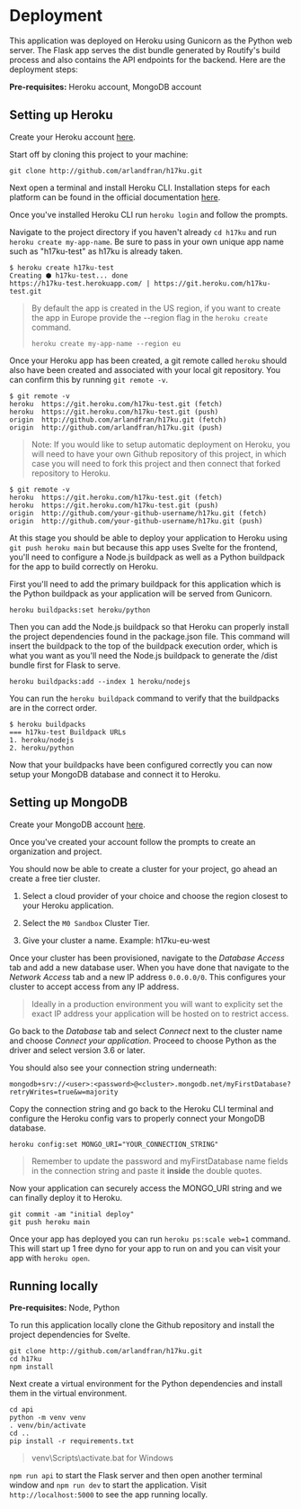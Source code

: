 # Deployment

This application was deployed on Heroku using Gunicorn as the Python web server. The Flask app serves the dist bundle generated by Routify's build process and also contains the API endpoints for the backend. Here are the deployment steps:

**Pre-requisites:** Heroku account, MongoDB account

## Setting up Heroku

Create your Heroku account [here](https://signup.heroku.com/login).

Start off by cloning this project to your machine:

```Shell
git clone http://github.com/arlandfran/h17ku.git
```

Next open a terminal and install Heroku CLI. Installation steps for each platform can be found in the official documentation [here](https://devcenter.heroku.com/articles/heroku-cli).

Once you've installed Heroku CLI run `heroku login` and follow the prompts.

Navigate to the project directory if you haven't already `cd h17ku` and run `heroku create my-app-name`. Be sure to pass in your own unique app name such as "h17ku-test" as h17ku is already taken.

```Shell
$ heroku create h17ku-test
Creating ⬢ h17ku-test... done
https://h17ku-test.herokuapp.com/ | https://git.heroku.com/h17ku-test.git
```

> By default the app is created in the US region, if you want to create the app in Europe provide the --region flag in the `heroku create` command.
>
> ```Shell
> heroku create my-app-name --region eu
> ```

Once your Heroku app has been created, a git remote called `heroku` should also have been created and associated with your local git repository. You can confirm this by running `git remote -v`.

```Shell
$ git remote -v
heroku  https://git.heroku.com/h17ku-test.git (fetch)
heroku  https://git.heroku.com/h17ku-test.git (push)
origin  http://github.com/arlandfran/h17ku.git (fetch)
origin  http://github.com/arlandfran/h17ku.git (push)
```

> Note: If you would like to setup automatic deployment on Heroku, you will need to have your own Github repository of this project, in which case you will need to fork this project and then connect that forked repository to Heroku.

```Shell
$ git remote -v
heroku  https://git.heroku.com/h17ku-test.git (fetch)
heroku  https://git.heroku.com/h17ku-test.git (push)
origin  http://github.com/your-github-username/h17ku.git (fetch)
origin  http://github.com/your-github-username/h17ku.git (push)
```

At this stage you should be able to deploy your application to Heroku using `git push heroku main` but because this app uses Svelte for the frontend, you'll need to configure a Node.js buildpack as well as a Python buildpack for the app to build correctly on Heroku.

First you'll need to add the primary buildpack for this application which is the Python buildpack as your application will be served from Gunicorn.

```Shell
heroku buildpacks:set heroku/python
```

Then you can add the Node.js buildpack so that Heroku can properly install the project dependencies found in the package.json file. This command will insert the buildpack to the top of the buildpack execution order, which is what you want as you'll need the Node.js buildpack to generate the /dist bundle first for Flask to serve.

```Shell
heroku buildpacks:add --index 1 heroku/nodejs
```

You can run the `heroku buildpack` command to verify that the buildpacks are in the correct order.

```Shell
$ heroku buildpacks
=== h17ku-test Buildpack URLs
1. heroku/nodejs
2. heroku/python
```

Now that your buildpacks have been configured correctly you can now setup your MongoDB database and connect it to Heroku.

## Setting up MongoDB

Create your MongoDB account [here](https://account.mongodb.com/account/register).

Once you've created your account follow the prompts to create an organization and project.

You should now be able to create a cluster for your project, go ahead an create a free tier cluster.

1. Select a cloud provider of your choice and choose the region closest to your Heroku application.

2. Select the `M0 Sandbox` Cluster Tier.

3. Give your cluster a name. Example: h17ku-eu-west

Once your cluster has been provisioned, navigate to the _Database Access_ tab and add a new database user. When you have done that navigate to the _Network Access_ tab and a new IP address `0.0.0.0/0`. This configures your cluster to accept access from any IP address.

> Ideally in a production environment you will want to explicity set the exact IP address your application will be hosted on to restrict access.

Go back to the _Database_ tab and select _Connect_ next to the cluster name and choose _Connect your application_. Proceed to choose Python as the driver and select version 3.6 or later.

You should also see your connection string underneath:

`mongodb+srv://<user>:<password>@<cluster>.mongodb.net/myFirstDatabase?retryWrites=true&w=majority`

Copy the connection string and go back to the Heroku CLI terminal and configure the Heroku config vars to properly connect your MongoDB database.

```Shell
heroku config:set MONGO_URI="YOUR_CONNECTION_STRING"
```

> Remember to update the password and myFirstDatabase name fields in the connection string and paste it **inside** the double quotes.

Now your application can securely access the MONGO_URI string and we can finally deploy it to Heroku.

```Shell
git commit -am "initial deploy"
git push heroku main
```

Once your app has deployed you can run `heroku ps:scale web=1` command. This will start up 1 free dyno for your app to run on and you can visit your app with `heroku open`.

## Running locally

**Pre-requisites:** Node, Python

To run this application locally clone the Github repository and install the project dependencies for Svelte.

```Shell
git clone http://github.com/arlandfran/h17ku.git
cd h17ku
npm install
```

Next create a virtual environment for the Python dependencies and install them in the virtual environment.

```Shell
cd api
python -m venv venv
. venv/bin/activate
cd ..
pip install -r requirements.txt
```

> venv\Scripts\activate.bat for Windows

`npm run api` to start the Flask server and then open another terminal window and `npm run dev` to start the application. Visit `http://localhost:5000` to see the app running locally.
